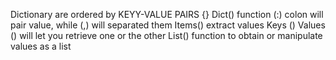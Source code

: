 Dictionary are ordered by KEYY-VALUE PAIRS
{} 
Dict() function
(:) colon will pair value, while (,) will separated them
Items() extract values 
Keys () Values () will let you retrieve one or the other 
List() function to obtain or manipulate values as a list 
